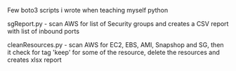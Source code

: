 Few boto3 scripts i wrote when teaching myself python

sgReport.py - scan AWS for list of Security groups and creates a CSV report with list of inbound ports

cleanResources.py - scan AWS for EC2, EBS, AMI, Snapshop and SG, then it check for tag 'keep' for some of the resource, delete the resources and creates xlsx report
